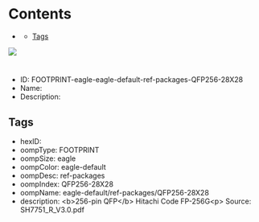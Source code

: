 



Contents
========

* [](#)
	* [Tags](#tags)
  
![][im]
# 

- ID: FOOTPRINT-eagle-eagle-default-ref-packages-QFP256-28X28
- Name: 
- Description: 

## Tags

- hexID: 
- oompType: FOOTPRINT
- oompSize: eagle
- oompColor: eagle-default
- oompDesc: ref-packages
- oompIndex: QFP256-28X28
- oompName: eagle-default/ref-packages/QFP256-28X28
- description: &lt;b&gt;256-pin QFP&lt;/b&gt; Hitachi Code FP-256G&lt;p&gt;&#xD;
Source: SH7751_R_V3.0.pdf



[im]: image.png
